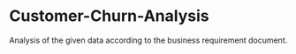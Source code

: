 # Customer-Churn-Analysis
Analysis of the given data according to the business requirement document.
